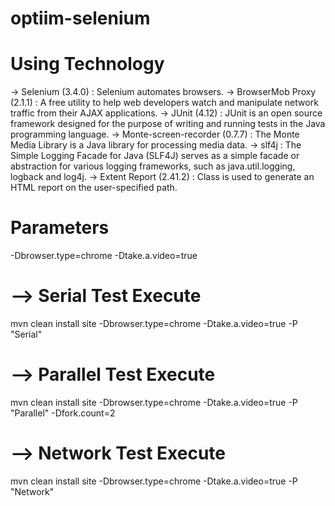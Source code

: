 # optiim-selenium

# Using Technology

-> Selenium (3.4.0) : Selenium automates browsers.
-> BrowserMob Proxy (2.1.1) : A free utility to help web developers watch and manipulate network traffic from their AJAX applications.
-> JUnit (4.12) : JUnit is an open source framework designed for the purpose of writing and running tests in the Java programming language. 
-> Monte-screen-recorder (0.7.7) : The Monte Media Library is a Java library for processing media data.
-> slf4j : The Simple Logging Facade for Java (SLF4J) serves as a simple facade or abstraction for various logging frameworks, such as java.util.logging, logback and log4j.
-> Extent Report (2.41.2) : Class is used to generate an HTML report on the user-specified path.
  
# Parameters

-Dbrowser.type=chrome
-Dtake.a.video=true

# --> Serial Test Execute 

mvn clean install site -Dbrowser.type=chrome -Dtake.a.video=true -P "Serial"


# --> Parallel Test Execute 

mvn clean install site -Dbrowser.type=chrome -Dtake.a.video=true -P "Parallel" -Dfork.count=2

# --> Network Test Execute 

mvn clean install site -Dbrowser.type=chrome -Dtake.a.video=true -P "Network"

